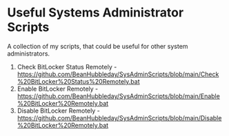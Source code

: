 # Useful Systems Administrator Scripts
A collection of my scripts, that could be useful for other system administrators.

1) Check BitLocker Status Remotely - https://github.com/BeanHubbleday/SysAdminScripts/blob/main/Check%20BitLocker%20Status%20Remotely.bat
2) Enable BitLocker Remotely - https://github.com/BeanHubbleday/SysAdminScripts/blob/main/Enable%20BitLocker%20Remotely.bat
3) Disable BitLocker Remotely - https://github.com/BeanHubbleday/SysAdminScripts/blob/main/Disable%20BitLocker%20Remotely.bat
